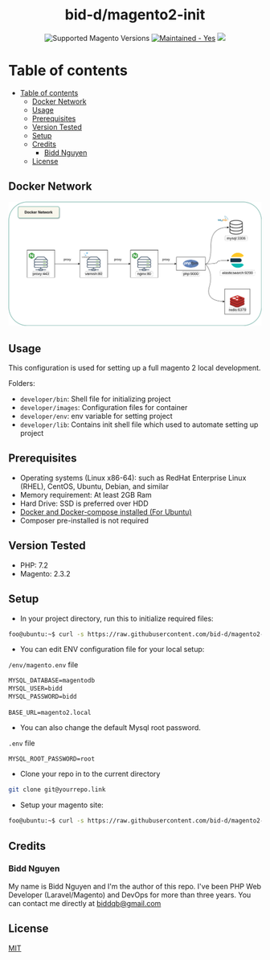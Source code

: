 <h1 align="center">bid-d/magento2-init</h1>

<div align="center">

  <img src="https://img.shields.io/badge/magento-2.X-brightgreen.svg?logo=magento&longCache=true&style=flat-square" alt="Supported Magento Versions" />
  <a href="https://GitHub.com/Naereen/StrapDown.js/graphs/commit-activity" target="_blank"><img src="https://img.shields.io/badge/maintained%3F-yes-brightgreen.svg?style=flat-square" alt="Maintained - Yes" /></a>
  <a href="https://opensource.org/licenses/MIT" target="_blank"><img src="https://img.shields.io/badge/license-MIT-blue.svg" /></a>
</div>

# Table of contents
- [Table of contents](#table-of-contents)
  - [Docker Network](#docker-network)
  - [Usage](#usage)
  - [Prerequisites](#prerequisites)
  - [Version Tested](#version-tested)
  - [Setup](#setup)
  - [Credits](#credits)
    - [Bidd Nguyen](#bidd-nguyen)
  - [License](#license)
    
## Docker Network
<img src="https://raw.githubusercontent.com/bid-d/magento2-init/master/developer/docs/magento-network.png" alt="network image"/>

## Usage

This configuration is used for setting up a full magento 2 local development.

Folders:

- `developer/bin`: Shell file for initializing project
- `developer/images`: Configuration files for container
- `developer/env`: env variable for setting project
- `developer/lib`: Contains init shell file which used to automate setting up project 

## Prerequisites

-  Operating systems (Linux x86-64): such as RedHat Enterprise Linux (RHEL), CentOS, Ubuntu, Debian, and similar
-  Memory requirement: At least 2GB Ram
-  Hard Drive: SSD is preferred over HDD
-  [Docker and Docker-compose installed (For Ubuntu)](https://docs.docker.com/engine/install/ubuntu/)
-  Composer pre-installed is not required

## Version Tested
- PHP: 7.2
- Magento: 2.3.2

## Setup

- In your project directory, run this to initialize required files:
```bash
foo@ubuntu:~$ curl -s https://raw.githubusercontent.com/bid-d/magento2-init/arrowhitech/developer/lib/init | bash -s
```
- You can edit ENV configuration file for your local setup:

`/env/magento.env` file
```env
MYSQL_DATABASE=magentodb
MYSQL_USER=bidd
MYSQL_PASSWORD=bidd

BASE_URL=magento2.local
```
- You can also change the default Mysql root password.

`.env` file
```env
MYSQL_ROOT_PASSWORD=root
```
- Clone your repo in to the current directory
```bash
git clone git@yourrepo.link
```
- Setup your magento site:
```bash
foo@ubuntu:~$ curl -s https://raw.githubusercontent.com/bid-d/magento2-init/arrowhitech/developer/lib/setup | bash -s
```

## Credits

### Bidd Nguyen
My name is Bidd Nguyen and I'm the author of this repo. I've been PHP Web Developer (Laravel/Magento) and DevOps for more than three years. You can contact me directly at biddqb@gmail.com

## License

[MIT](https://opensource.org/licenses/MIT)
